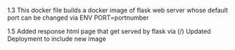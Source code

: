 1.3
This docker file builds a docker image of flask web server whose default port can be changed via ENV PORT=portnumber

1.5
Added response html page that get served by flask via (/)
Updated Deployment to include new image

